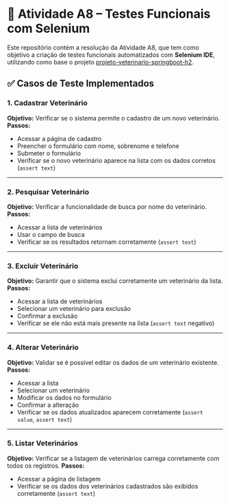 # 🧪 Atividade A8 – Testes Funcionais com Selenium

Este repositório contém a resolução da Atividade A8, que tem como objetivo a criação de testes funcionais automatizados com **Selenium IDE**, utilizando como base o projeto [projeto-veterinario-springboot-h2](https://github.com/brunoqp78/projeto-veterinario-springboot-h2).

## ✅ Casos de Teste Implementados

### 1. Cadastrar Veterinário

**Objetivo:** Verificar se o sistema permite o cadastro de um novo veterinário.
**Passos:**

* Acessar a página de cadastro
* Preencher o formulário com nome, sobrenome e telefone
* Submeter o formulário
* Verificar se o novo veterinário aparece na lista com os dados corretos (`assert text`)

---

### 2. Pesquisar Veterinário

**Objetivo:** Verificar a funcionalidade de busca por nome do veterinário.
**Passos:**

* Acessar a lista de veterinários
* Usar o campo de busca
* Verificar se os resultados retornam corretamente (`assert text`)

---

### 3. Excluir Veterinário

**Objetivo:** Garantir que o sistema exclui corretamente um veterinário da lista.
**Passos:**

* Acessar a lista de veterinários
* Selecionar um veterinário para exclusão
* Confirmar a exclusão
* Verificar se ele não está mais presente na lista (`assert text` negativo)

---

### 4. Alterar Veterinário

**Objetivo:** Validar se é possível editar os dados de um veterinário existente.
**Passos:**

* Acessar a lista
* Selecionar um veterinário
* Modificar os dados no formulário
* Confirmar a alteração
* Verificar se os dados atualizados aparecem corretamente (`assert value`, `assert text`)

---

### 5. Listar Veterinários

**Objetivo:** Verificar se a listagem de veterinários carrega corretamente com todos os registros.
**Passos:**

* Acessar a página de listagem
* Verificar se os dados dos veterinários cadastrados são exibidos corretamente (`assert text`)